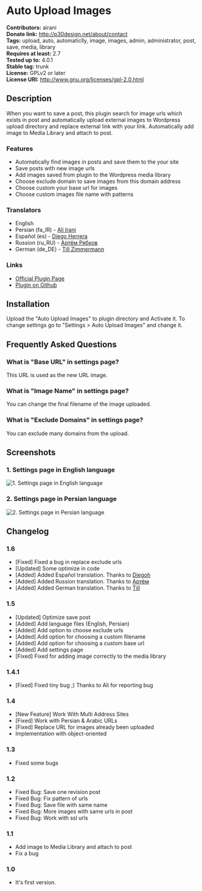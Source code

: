 # Auto Upload Images #
**Contributors:** airani  
**Donate link:** http://p30design.net/about/contact  
**Tags:** upload, auto, automaticlly, image, images, admin, administrator, post, save, media, library  
**Requires at least:** 2.7  
**Tested up to:** 4.0.1  
**Stable tag:** trunk  
**License:** GPLv2 or later  
**License URI:** http://www.gnu.org/licenses/gpl-2.0.html  

## Description ##

When you want to save a post, this plugin search for image urls which exists in post and automatically upload external images to Wordpress upload directory and replace external link with your link.
Automatically add image to Media Library and attach to post.

### Features ###

* Automatically find images in posts and save them to the your site
* Save posts with new image urls
* Add images saved from plugin to the Wordpress media library
* Choose exclude domain to save images from this domain address
* Choose custom your base url for images
* Choose custom images file name with patterns


### Translators ###

* English
* Persian (fa_IR) - [Ali Irani](http://p30design.net)
* Español (es) - [Diego Herrera](https://github.com/diegoh)
* Russion (ru_RU) - [Артём Рябков](https://github.com/rad96)
* German (de_DE) - [Till Zimmermann](https://github.com/tillz)


### Links ###

* [Official Plugin Page](http://p30design.net/1391/08/wp-auto-upload-images.html)
* [Plugin on Github](https://github.com/airani/wp-auto-upload)

## Installation ##

Upload the "Auto Upload Images" to plugin directory and Activate it.
To change settings go to "Settings > Auto Upload Images" and change it.

## Frequently Asked Questions ##

### What is "Base URL" in settings page? ###
This URL is used as the new URL image.

### What is "Image Name" in settings page? ###
You can change the final filename of the image uploaded.

### What is "Exclude Domains" in settings page? ###
You can exclude many domains from the upload.

## Screenshots ##

### 1. Settings page in English language ###
![1. Settings page in English language](http://ps.w.org/auto-upload-images/assets/screenshot-1.png)

### 2. Settings page in Persian language ###
![2. Settings page in Persian language](http://ps.w.org/auto-upload-images/assets/screenshot-2.png)


## Changelog ##

### 1.6 ###
* [Fixed] Fixed a bug in replace exclude urls
* [Updated] Some optimize in code
* [Added] Added Español translation. Thanks to [Diegoh](https://github.com/diegoh)
* [Added] Added Russion translation. Thanks to [Артём](https://github.com/rad96)
* [Added] Added German translation. Thanks to [Till](https://github.com/tillz)

### 1.5 ###
* [Updated] Optimize save post
* [Added] Add language files (English, Persian)
* [Added] Add option to choose exclude urls
* [Added] Add option for choosing a custom filename
* [Added] Add option for choosing a custom base url
* [Added] Add settings page
* [Fixed] Fixed for adding image correctly to the media library

### 1.4.1 ###

* [Fixed] Fixed tiny bug ;) Thanks to Ali for reporting bug

### 1.4 ###

* [New Feature] Work With Multi Address Sites
* [Fixed] Work with Persian & Arabic URLs
* [Fixed] Replace URL for images already been uploaded
* Implementation with object-oriented

### 1.3 ###

* Fixed some bugs

### 1.2 ###

* Fixed Bug: Save one revision post
* Fixed Bug: Fix pattern of urls
* Fixed Bug: Save file with same name
* Fixed Bug: More images with same urls in post
* Fixed Bug: Work with ssl urls

### 1.1 ###

* Add image to Media Library and attach to post
* Fix a bug

### 1.0 ###

* It's first version.